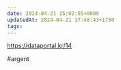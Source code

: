 ```yaml
---
date: 2024-04-21 15:02:55+0000
updatedAt: 2024-04-21 17:48:43+1750
tags: 
---
```

https://dataportal.kr/14

#argent 
